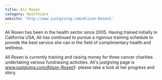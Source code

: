 ```yaml
---
title: Ali Rosen
category: Healthcare
website: 'http://www.justgiving.com/Alison-Rosen1'
---
```

Ali Rosen has been in the health sector since 2005. Having trained initially in California USA, Ali has continued to pursue a rigorous training schedule to provide the best service she can in the field of complimentary health and wellness.

Ali Rosen is currently training and raising money for three cancer charities undertaking various fundraising activities. Ali's justgiving page is [www.justgiving.com/Alison-<wbr></wbr>Rosen1](http://www.justgiving.com/Alison-Rosen1)- please take a look at her progress and story.


